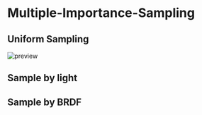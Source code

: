 # Multiple-Importance-Sampling
## Uniform Sampling
![preview](../rendered_image/hemi_N_4096_Mb_3.jpg)
## Sample by light
## Sample by BRDF
